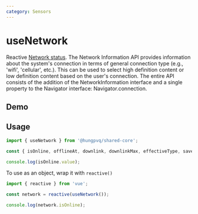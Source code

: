 ```yaml
---
category: Sensors
---
```


<script setup>
import Demo from './demo.vue'
</script>

# useNetwork

<FunctionInfo fn="useNetwork" :frontmatter="$frontmatter" package="Share - Core" />

Reactive [Network status](https://developer.mozilla.org/en-US/docs/Web/API/Network_Information_API). The Network Information API provides information about the system's connection in terms of general connection type (e.g., 'wifi', 'cellular', etc.). This can be used to select high definition content or low definition content based on the user's connection. The entire API consists of the addition of the NetworkInformation interface and a single property to the Navigator interface: Navigator.connection.

## Demo

<DemoContainer>
  <Demo />
</DemoContainer>

## Usage

```js
import { useNetwork } from '@hungpvq/shared-core';

const { isOnline, offlineAt, downlink, downlinkMax, effectiveType, saveData, type } = useNetwork();

console.log(isOnline.value);
```

To use as an object, wrap it with `reactive()`

```js
import { reactive } from 'vue';

const network = reactive(useNetwork());

console.log(network.isOnline);
```
